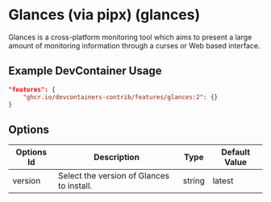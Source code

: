 
# Glances (via pipx) (glances)

Glances is a cross-platform monitoring tool which aims to present a large amount of monitoring information through a curses or Web based interface.

## Example DevContainer Usage

```json
"features": {
    "ghcr.io/devcontainers-contrib/features/glances:2": {}
}
```

## Options

| Options Id | Description | Type | Default Value |
|-----|-----|-----|-----|
| version | Select the version of Glances to install. | string | latest |


